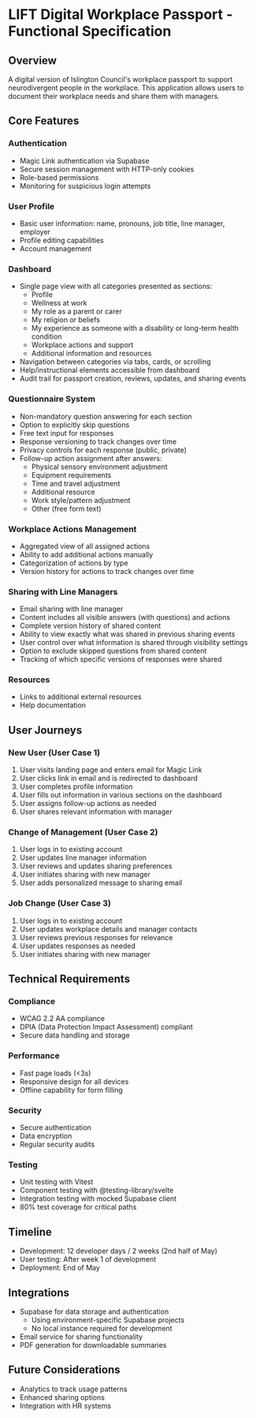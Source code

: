 # LIFT Digital Workplace Passport - Functional Specification

## Overview
A digital version of Islington Council's workplace passport to support neurodivergent people in the workplace. This application allows users to document their workplace needs and share them with managers.

## Core Features

### Authentication
- Magic Link authentication via Supabase
- Secure session management with HTTP-only cookies
- Role-based permissions
- Monitoring for suspicious login attempts

### User Profile
- Basic user information: name, pronouns, job title, line manager, employer
- Profile editing capabilities
- Account management

### Dashboard
- Single page view with all categories presented as sections:
  - Profile
  - Wellness at work
  - My role as a parent or carer
  - My religion or beliefs
  - My experience as someone with a disability or long-term health condition
  - Workplace actions and support
  - Additional information and resources
- Navigation between categories via tabs, cards, or scrolling
- Help/instructional elements accessible from dashboard
- Audit trail for passport creation, reviews, updates, and sharing events

### Questionnaire System
- Non-mandatory question answering for each section
- Option to explicitly skip questions
- Free text input for responses
- Response versioning to track changes over time
- Privacy controls for each response (public, private)
- Follow-up action assignment after answers:
  - Physical sensory environment adjustment
  - Equipment requirements
  - Time and travel adjustment
  - Additional resource
  - Work style/pattern adjustment
  - Other (free form text)

### Workplace Actions Management
- Aggregated view of all assigned actions
- Ability to add additional actions manually
- Categorization of actions by type
- Version history for actions to track changes over time

### Sharing with Line Managers
- Email sharing with line manager
- Content includes all visible answers (with questions) and actions
- Complete version history of shared content
- Ability to view exactly what was shared in previous sharing events
- User control over what information is shared through visibility settings
- Option to exclude skipped questions from shared content
- Tracking of which specific versions of responses were shared

### Resources
- Links to additional external resources
- Help documentation

## User Journeys

### New User (User Case 1)
1. User visits landing page and enters email for Magic Link
2. User clicks link in email and is redirected to dashboard
3. User completes profile information
4. User fills out information in various sections on the dashboard
5. User assigns follow-up actions as needed
6. User shares relevant information with manager

### Change of Management (User Case 2)
1. User logs in to existing account
2. User updates line manager information
3. User reviews and updates sharing preferences
4. User initiates sharing with new manager
5. User adds personalized message to sharing email

### Job Change (User Case 3)
1. User logs in to existing account
2. User updates workplace details and manager contacts
3. User reviews previous responses for relevance
4. User updates responses as needed
5. User initiates sharing with new manager

## Technical Requirements

### Compliance
- WCAG 2.2 AA compliance
- DPIA (Data Protection Impact Assessment) compliant
- Secure data handling and storage

### Performance
- Fast page loads (<3s)
- Responsive design for all devices
- Offline capability for form filling

### Security
- Secure authentication
- Data encryption
- Regular security audits

### Testing
- Unit testing with Vitest
- Component testing with @testing-library/svelte
- Integration testing with mocked Supabase client
- 80% test coverage for critical paths

## Timeline
- Development: 12 developer days / 2 weeks (2nd half of May)
- User testing: After week 1 of development
- Deployment: End of May

## Integrations
- Supabase for data storage and authentication
  - Using environment-specific Supabase projects
  - No local instance required for development
- Email service for sharing functionality
- PDF generation for downloadable summaries

## Future Considerations
- Analytics to track usage patterns
- Enhanced sharing options
- Integration with HR systems